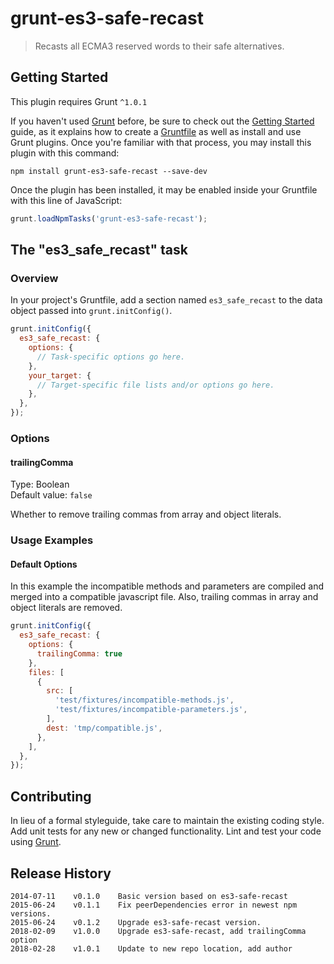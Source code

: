 # grunt-es3-safe-recast

> Recasts all ECMA3 reserved words to their safe alternatives.

## Getting Started
This plugin requires Grunt `^1.0.1`

If you haven't used [Grunt](http://gruntjs.com/) before, be sure to check out the [Getting Started](http://gruntjs.com/getting-started) guide, as it explains how to create a [Gruntfile](http://gruntjs.com/sample-gruntfile) as well as install and use Grunt plugins. Once you're familiar with that process, you may install this plugin with this command:

```shell
npm install grunt-es3-safe-recast --save-dev
```

Once the plugin has been installed, it may be enabled inside your Gruntfile with this line of JavaScript:

```js
grunt.loadNpmTasks('grunt-es3-safe-recast');
```

## The "es3_safe_recast" task

### Overview
In your project's Gruntfile, add a section named `es3_safe_recast` to the data object passed into `grunt.initConfig()`.

```js
grunt.initConfig({
  es3_safe_recast: {
    options: {
      // Task-specific options go here.
    },
    your_target: {
      // Target-specific file lists and/or options go here.
    },
  },
});
```

### Options

#### trailingComma
Type: Boolean  
Default value: `false`

Whether to remove trailing commas from array and object literals.

### Usage Examples

#### Default Options
In this example the incompatible methods and parameters are compiled and merged into a compatible javascript file. Also, trailing commas in array and object literals are removed.

```js
grunt.initConfig({
  es3_safe_recast: {
    options: {
      trailingComma: true
    },
    files: [
      {
        src: [
          'test/fixtures/incompatible-methods.js',
          'test/fixtures/incompatible-parameters.js',
        ],
        dest: 'tmp/compatible.js',
      },
    ],
  },
});
```

## Contributing
In lieu of a formal styleguide, take care to maintain the existing coding style. Add unit tests for any new or changed functionality. Lint and test your code using [Grunt](http://gruntjs.com/).

## Release History
```
2014-07-11    v0.1.0    Basic version based on es3-safe-recast
2015-06-24    v0.1.1    Fix peerDependencies error in newest npm versions.
2015-06-24    v0.1.2    Upgrade es3-safe-recast version.
2018-02-09    v1.0.0    Upgrade es3-safe-recast, add trailingComma option
2018-02-28    v1.0.1    Update to new repo location, add author
```
